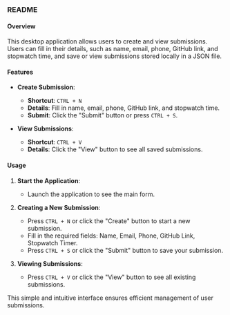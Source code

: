 ### README

#### Overview
This desktop application allows users to create and view submissions. Users can fill in their details, such as name, email, phone, GitHub link, and stopwatch time, and save or view submissions stored locally in a JSON file.

#### Features
- **Create Submission**:
  - **Shortcut**: `CTRL + N`
  - **Details**: Fill in name, email, phone, GitHub link, and stopwatch time.
  - **Submit**: Click the "Submit" button or press `CTRL + S`.

- **View Submissions**:
  - **Shortcut**: `CTRL + V`
  - **Details**: Click the "View" button to see all saved submissions.

#### Usage
1. **Start the Application**:
   - Launch the application to see the main form.

2. **Creating a New Submission**:
   - Press `CTRL + N` or click the "Create" button to start a new submission.
   - Fill in the required fields: Name, Email, Phone, GitHub Link, Stopwatch Timer.
   - Press `CTRL + S` or click the "Submit" button to save your submission.

3. **Viewing Submissions**:
   - Press `CTRL + V` or click the "View" button to see all existing submissions.

This simple and intuitive interface ensures efficient management of user submissions.
